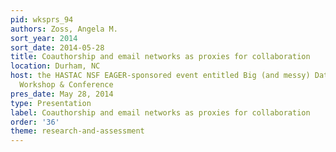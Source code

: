 ```yaml
---
pid: wksprs_94
authors: Zoss, Angela M.
sort_year: 2014
sort_date: 2014-05-28
title: Coauthorship and email networks as proxies for collaboration
location: Durham, NC
host: the HASTAC NSF EAGER-sponsored event entitled Big (and messy) Data & Collaboration
  Workshop & Conference
pres_date: May 28, 2014
type: Presentation
label: Coauthorship and email networks as proxies for collaboration
order: '36'
theme: research-and-assessment
---
```

